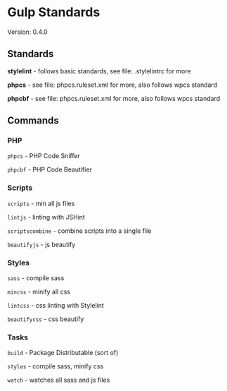 # Gulp Standards

Version: 0.4.0

## Standards

**stylelint** - follows basic standards, see file: .stylelintrc for more

**phpcs** - see file: phpcs.ruleset.xml for more, also follows wpcs standard

**phpcbf** - see file: phpcs.ruleset.xml for more, also follows wpcs standard

## Commands

### PHP

`phpcs` - PHP Code Sniffer

`phpcbf` - PHP Code Beautifier

### Scripts

`scripts` - min all js files

`lintjs` - linting with JSHint

`scriptscombine` - combine scripts into a single file

`beautifyjs` - js beautify

### Styles

`sass` - compile sass

`mincss` - minify all css

`lintcss` - css linting with Stylelint

`beautifycss` - css beautify

### Tasks

`build` - Package Distributable (sort of)

`styles` - compile sass, minify css

`watch` - watches all sass and js files